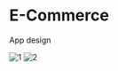 # E-Commerce

App design

![1](https://user-images.githubusercontent.com/51233027/193998488-a7c314aa-ce14-472b-87f9-1d78011d9b90.jpg)
![2](https://user-images.githubusercontent.com/51233027/193998520-1de72ba6-15ba-4cc0-b60e-10701207f6c7.jpg)
